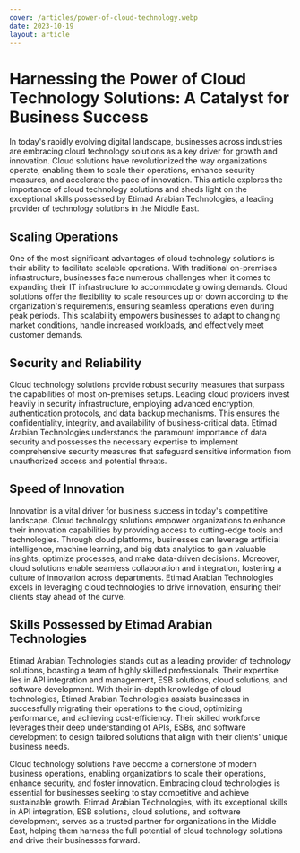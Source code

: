 ```yaml
---
cover: /articles/power-of-cloud-technology.webp
date: 2023-10-19
layout: article
---
```


# Harnessing the Power of Cloud Technology Solutions: A Catalyst for Business Success

In today's rapidly evolving digital landscape, businesses across industries are embracing cloud technology solutions as a key driver for growth and innovation. Cloud solutions have revolutionized the way organizations operate, enabling them to scale their operations, enhance security measures, and accelerate the pace of innovation. This article explores the importance of cloud technology solutions and sheds light on the exceptional skills possessed by Etimad Arabian Technologies, a leading provider of technology solutions in the Middle East.



## Scaling Operations

One of the most significant advantages of cloud technology solutions is their ability to facilitate scalable operations. With traditional on-premises infrastructure, businesses face numerous challenges when it comes to expanding their IT infrastructure to accommodate growing demands. Cloud solutions offer the flexibility to scale resources up or down according to the organization's requirements, ensuring seamless operations even during peak periods. This scalability empowers businesses to adapt to changing market conditions, handle increased workloads, and effectively meet customer demands.

## Security and Reliability

Cloud technology solutions provide robust security measures that surpass the capabilities of most on-premises setups. Leading cloud providers invest heavily in security infrastructure, employing advanced encryption, authentication protocols, and data backup mechanisms. This ensures the confidentiality, integrity, and availability of business-critical data. Etimad Arabian Technologies understands the paramount importance of data security and possesses the necessary expertise to implement comprehensive security measures that safeguard sensitive information from unauthorized access and potential threats.

## Speed of Innovation

Innovation is a vital driver for business success in today's competitive landscape. Cloud technology solutions empower organizations to enhance their innovation capabilities by providing access to cutting-edge tools and technologies. Through cloud platforms, businesses can leverage artificial intelligence, machine learning, and big data analytics to gain valuable insights, optimize processes, and make data-driven decisions. Moreover, cloud solutions enable seamless collaboration and integration, fostering a culture of innovation across departments. Etimad Arabian Technologies excels in leveraging cloud technologies to drive innovation, ensuring their clients stay ahead of the curve.

## Skills Possessed by Etimad Arabian Technologies

Etimad Arabian Technologies stands out as a leading provider of technology solutions, boasting a team of highly skilled professionals. Their expertise lies in API integration and management, ESB solutions, cloud solutions, and software development. With their in-depth knowledge of cloud technologies, Etimad Arabian Technologies assists businesses in successfully migrating their operations to the cloud, optimizing performance, and achieving cost-efficiency. Their skilled workforce leverages their deep understanding of APIs, ESBs, and software development to design tailored solutions that align with their clients' unique business needs.


Cloud technology solutions have become a cornerstone of modern business operations, enabling organizations to scale their operations, enhance security, and foster innovation. Embracing cloud technologies is essential for businesses seeking to stay competitive and achieve sustainable growth. Etimad Arabian Technologies, with its exceptional skills in API integration, ESB solutions, cloud solutions, and software development, serves as a trusted partner for organizations in the Middle East, helping them harness the full potential of cloud technology solutions and drive their businesses forward.
